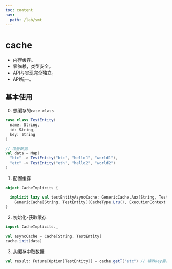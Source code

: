 ```yaml
---
toc: content
nav:
  path: /lab/smt
---
```


# cache

- 内存缓存。
- 零依赖，类型安全。
- API与实现完全独立。
- API统一。

## 基本使用

0. 想缓存的`case class`
```scala
case class TestEntity(
  name: String,
  id: String,
  key: String
)

// 准备数据
val data = Map(
  "btc" -> TestEntity("btc", "hello1", "world1"),
  "etc" -> TestEntity("eth", "hello2", "world2")
)
```

1. 配置缓存
```scala
object CacheImplicits {

  implicit lazy val testEntityAsyncCache: GenericCache.Aux[String, TestEntity] = // String：缓存key，TestEntity：缓存值
    GenericCache[String, TestEntity](CacheType.Lru(), ExecutionContext.Implicits.global) // Future cache
}
```

2. 初始化-获取缓存
```scala
import CacheImplicits._

val asyncCache = Cache[String, TestEntity]
cache.init(data)
```

3. 从缓存中取数据
```scala
val result: Future[Option[TestEntity]] = cache.getT("etc") // 特殊key需要传CacheKeyBuilder
```
